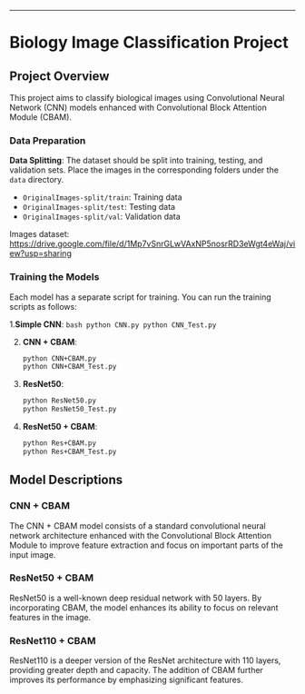 ---

# Biology Image Classification Project

## Project Overview

This project aims to classify biological images using Convolutional Neural Network (CNN) models enhanced with Convolutional Block Attention Module (CBAM).

### Data Preparation

**Data Splitting**: The dataset should be split into training, testing, and validation sets. Place the images in the corresponding folders under the `data` directory.
   - `OriginalImages-split/train`: Training data
   - `OriginalImages-split/test`: Testing data
   - `OriginalImages-split/val`: Validation data

Images dataset: https://drive.google.com/file/d/1Mp7vSnrGLwVAxNP5nosrRD3eWgt4eWaj/view?usp=sharing

### Training the Models

Each model has a separate script for training. You can run the training scripts as follows:

1.**Simple CNN**:
    ```bash
    python CNN.py
    python CNN_Test.py
    ```
    
2. **CNN + CBAM**:
    ```bash
    python CNN+CBAM.py
    python CNN+CBAM_Test.py
    ```

3. **ResNet50**:
    ```bash
    python ResNet50.py
    python ResNet50_Test.py
    ```

4. **ResNet50 + CBAM**:
    ```bash
    python Res+CBAM.py
    python Res+CBAM_Test.py
    ```



## Model Descriptions

### CNN + CBAM

The CNN + CBAM model consists of a standard convolutional neural network architecture enhanced with the Convolutional Block Attention Module to improve feature extraction and focus on important parts of the input image.

### ResNet50 + CBAM

ResNet50 is a well-known deep residual network with 50 layers. By incorporating CBAM, the model enhances its ability to focus on relevant features in the image.

### ResNet110 + CBAM

ResNet110 is a deeper version of the ResNet architecture with 110 layers, providing greater depth and capacity. The addition of CBAM further improves its performance by emphasizing significant features.

